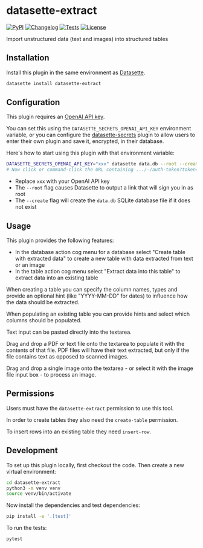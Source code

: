 # datasette-extract

[![PyPI](https://img.shields.io/pypi/v/datasette-extract.svg)](https://pypi.org/project/datasette-extract/)
[![Changelog](https://img.shields.io/github/v/release/datasette/datasette-extract?include_prereleases&label=changelog)](https://github.com/datasette/datasette-extract/releases)
[![Tests](https://github.com/datasette/datasette-extract/workflows/Test/badge.svg)](https://github.com/datasette/datasette-extract/actions?query=workflow%3ATest)
[![License](https://img.shields.io/badge/license-Apache%202.0-blue.svg)](https://github.com/datasette/datasette-extract/blob/main/LICENSE)

Import unstructured data (text and images) into structured tables

## Installation

Install this plugin in the same environment as [Datasette](https://datasette.io/).
```bash
datasette install datasette-extract
```

## Configuration

This plugin requires an [OpenAI API key](https://platform.openai.com/api-keys).

You can set this using the `DATASETTE_SECRETS_OPENAI_API_KEY` environment variable, or you can configure the [datasette-secrets](https://github.com/datasette/datasette-secrets) plugin to allow users to enter their own plugin and save it, encrypted, in their database.

Here's how to start using this plugin with that environment variable:

```bash
DATASETTE_SECRETS_OPENAI_API_KEY="xxx" datasette data.db --root --create
# Now click or command-click the URL containing .../-/auth-token?token=...
```
- Replace `xxx` with your OpenAI API key
- The `--root` flag causes Datasette to output a link that will sign you in as root
- The `--create` flag will create the `data.db` SQLite database file if it does not exist

## Usage

This plugin provides the following features:

- In the database action cog menu for a database select "Create table with extracted data" to create a new table with data extracted from text or an image
- In the table action cog menu select "Extract data into this table" to extract data into an existing table

When creating a table you can specify the column names, types and provide an optional hint (like "YYYY-MM-DD" for dates) to influence how the data should be extracted.

When populating an existing table you can provide hints and select which columns should be populated.

Text input can be pasted directly into the textarea.

Drag and drop a PDF or text file onto the textarea to populate it with the contents of that file. PDF files will have their text extracted, but only if the file contains text as opposed to scanned images.

Drag and drop a single image onto the textarea - or select it with the image file input box - to process an image.

## Permissions

Users must have the `datasette-extract` permission to use this tool.

In order to create tables they also need the `create-table` permission.

To insert rows into an existing table they need `insert-row`.

## Development

To set up this plugin locally, first checkout the code. Then create a new virtual environment:
```bash
cd datasette-extract
python3 -m venv venv
source venv/bin/activate
```
Now install the dependencies and test dependencies:
```bash
pip install -e '.[test]'
```
To run the tests:
```bash
pytest
```
